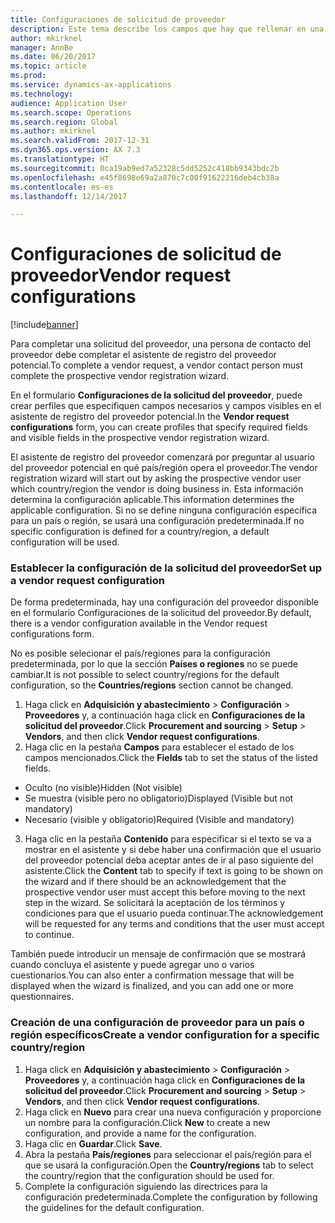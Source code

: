 ```yaml
---
title: Configuraciones de solicitud de proveedor
description: Este tema describe los campos que hay que rellenar en una nueva solicitud del proveedor.
author: mkirknel
manager: AnnBe
ms.date: 06/20/2017
ms.topic: article
ms.prod: 
ms.service: dynamics-ax-applications
ms.technology: 
audience: Application User
ms.search.scope: Operations
ms.search.region: Global
ms.author: mkirknel
ms.search.validFrom: 2017-12-31
ms.dyn365.ops.version: AX 7.3
ms.translationtype: HT
ms.sourcegitcommit: 0ca19ab9ed7a52328c5dd5252c418bb9343bdc2b
ms.openlocfilehash: e45f8698e69a2a870c7c00f91622216deb4cb38a
ms.contentlocale: es-es
ms.lasthandoff: 12/14/2017

---
```


# <a name="vendor-request-configurations"></a><span data-ttu-id="9ebfc-103">Configuraciones de solicitud de proveedor</span><span class="sxs-lookup"><span data-stu-id="9ebfc-103">Vendor request configurations</span></span>
[!include[banner](../includes/banner.md)]

<span data-ttu-id="9ebfc-104">Para completar una solicitud del proveedor, una persona de contacto del proveedor debe completar el asistente de registro del proveedor potencial.</span><span class="sxs-lookup"><span data-stu-id="9ebfc-104">To complete a vendor request, a vendor contact person must complete the prospective vendor registration wizard.</span></span>

<span data-ttu-id="9ebfc-105">En el formulario **Configuraciones de la solicitud del proveedor**, puede crear perfiles que especifiquen campos necesarios y campos visibles en el asistente de registro del proveedor potencial.</span><span class="sxs-lookup"><span data-stu-id="9ebfc-105">In the **Vendor request configurations** form, you can create profiles that specify required fields and visible fields in the prospective vendor registration wizard.</span></span>

<span data-ttu-id="9ebfc-106">El asistente de registro del proveedor comenzará por preguntar al usuario del proveedor potencial en qué país/región opera el proveedor.</span><span class="sxs-lookup"><span data-stu-id="9ebfc-106">The vendor registration wizard will start out by asking the prospective vendor user which country/region the vendor is doing business in.</span></span> <span data-ttu-id="9ebfc-107">Esta información determina la configuración aplicable.</span><span class="sxs-lookup"><span data-stu-id="9ebfc-107">This information determines the applicable configuration.</span></span> <span data-ttu-id="9ebfc-108">Si no se define ninguna configuración específica para un país o región, se usará una configuración predeterminada.</span><span class="sxs-lookup"><span data-stu-id="9ebfc-108">If no specific configuration is defined for a country/region, a default configuration will be used.</span></span>

### <a name="set-up-a-vendor-request-configuration"></a><span data-ttu-id="9ebfc-109">Establecer la configuración de la solicitud del proveedor</span><span class="sxs-lookup"><span data-stu-id="9ebfc-109">Set up a vendor request configuration</span></span>

<span data-ttu-id="9ebfc-110">De forma predeterminada, hay una configuración del proveedor disponible en el formulario Configuraciones de la solicitud del proveedor.</span><span class="sxs-lookup"><span data-stu-id="9ebfc-110">By default, there is a vendor configuration available in the Vendor request configurations form.</span></span>

<span data-ttu-id="9ebfc-111">No es posible selecionar el país/regiones para la configuración predeterminada, por lo que la sección **Países o regiones** no se puede cambiar.</span><span class="sxs-lookup"><span data-stu-id="9ebfc-111">It is not possible to select country/regions for the default configuration, so the **Countries/regions** section cannot be changed.</span></span>

1.  <span data-ttu-id="9ebfc-112">Haga click en **Adquisición y abastecimiento** > **Configuración** > **Proveedores** y, a continuación haga click en **Configuraciones de la solicitud del proveedor**.</span><span class="sxs-lookup"><span data-stu-id="9ebfc-112">Click **Procurement and sourcing** > **Setup** > **Vendors**, and then click **Vendor request configurations**.</span></span>
2.  <span data-ttu-id="9ebfc-113">Haga clic en la pestaña **Campos** para establecer el estado de los campos mencionados.</span><span class="sxs-lookup"><span data-stu-id="9ebfc-113">Click the **Fields** tab to set the status of the listed fields.</span></span>
-   <span data-ttu-id="9ebfc-114">Oculto (no visible)</span><span class="sxs-lookup"><span data-stu-id="9ebfc-114">Hidden (Not visible)</span></span>
-   <span data-ttu-id="9ebfc-115">Se muestra (visible pero no obligatorio)</span><span class="sxs-lookup"><span data-stu-id="9ebfc-115">Displayed (Visible but not mandatory)</span></span>
-   <span data-ttu-id="9ebfc-116">Necesario (visible y obligatorio)</span><span class="sxs-lookup"><span data-stu-id="9ebfc-116">Required (Visible and mandatory)</span></span>
3.  <span data-ttu-id="9ebfc-117">Haga clic en la pestaña **Contenido** para especificar si el texto se va a mostrar en el asistente y si debe haber una confirmación que el usuario del proveedor potencial deba aceptar antes de ir al paso siguiente del asistente.</span><span class="sxs-lookup"><span data-stu-id="9ebfc-117">Click the **Content** tab to specify if text is going to be shown on the wizard and if there should be an acknowledgement that the prospective vendor user must accept this before moving to the next step in the wizard.</span></span> <span data-ttu-id="9ebfc-118">Se solicitará la aceptación de los términos y condiciones para que el usuario pueda continuar.</span><span class="sxs-lookup"><span data-stu-id="9ebfc-118">The acknowledgement will be requested for any terms and conditions that the user must accept to continue.</span></span>

<span data-ttu-id="9ebfc-119">También puede introducir un mensaje de confirmación que se mostrará cuando concluya el asistente y puede agregar uno o varios cuestionarios.</span><span class="sxs-lookup"><span data-stu-id="9ebfc-119">You can also enter a confirmation message that will be displayed when the wizard is finalized, and you can add one or more questionnaires.</span></span>

### <a name="create-a-vendor-configuration-for-a-specific-countryregion"></a><span data-ttu-id="9ebfc-120">Creación de una configuración de proveedor para un país o región específicos</span><span class="sxs-lookup"><span data-stu-id="9ebfc-120">Create a vendor configuration for a specific country/region</span></span>
1.  <span data-ttu-id="9ebfc-121">Haga click en **Adquisición y abastecimiento** > **Configuración** > **Proveedores** y, a continuación haga click en **Configuraciones de la solicitud del proveedor**.</span><span class="sxs-lookup"><span data-stu-id="9ebfc-121">Click **Procurement and sourcing** > **Setup** > **Vendors**, and then click **Vendor request configurations**.</span></span>
2.  <span data-ttu-id="9ebfc-122">Haga click en **Nuevo** para crear una nueva configuración y proporcione un nombre para la configuración.</span><span class="sxs-lookup"><span data-stu-id="9ebfc-122">Click **New** to create a new configuration, and provide a name for the configuration.</span></span>
3.  <span data-ttu-id="9ebfc-123">Haga clic en **Guardar**.</span><span class="sxs-lookup"><span data-stu-id="9ebfc-123">Click **Save**.</span></span>
4.  <span data-ttu-id="9ebfc-124">Abra la pestaña **País/regiones** para seleccionar el país/región para el que se usará la configuración.</span><span class="sxs-lookup"><span data-stu-id="9ebfc-124">Open the **Country/regions** tab to select the country/region that the configuration should be used for.</span></span>
5.  <span data-ttu-id="9ebfc-125">Complete la configuración siguiendo las directrices para la configuración predeterminada.</span><span class="sxs-lookup"><span data-stu-id="9ebfc-125">Complete the configuration by following the guidelines for the default configuration.</span></span>


